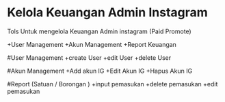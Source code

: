 # Kelola Keuangan Admin Instagram
Tols Untuk mengelola Keuangan Admin instagram (Paid Promote)

+User Management
+Akun Management
+Report Keuangan

#User Management
+create User
+edit User
+delete User

#Akun Management
+Add akun IG
+Edit Akun IG
+Hapus Akun IG

#Report (Satuan / Borongan )
+input pemasukan
+delete pemasukan
+edit pemasukan